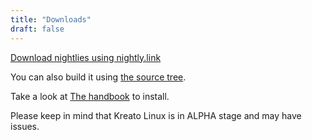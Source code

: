 ```yaml
---
title: "Downloads"
draft: false 
---
```


[Download nightlies using nightly.link](https://nightly.link/kreatolinux/src/workflows/build-rootfs/master?preview)

You can also build it using [the source tree](https://github.com/kreatolinux/src).

Take a look at [The handbook](../docs/handbook/installation) to install.

Please keep in mind that Kreato Linux is in ALPHA stage and may have issues.
